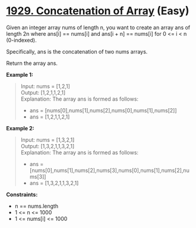 # [1929. Concatenation of Array](https://leetcode.com/problems/concatenation-of-array) (Easy)

Given an integer array nums of length n, you want to create an array ans of length 2n where ans[i] == nums[i] and ans[i + n] == nums[i] for 0 <= i < n (0-indexed).

Specifically, ans is the concatenation of two nums arrays.

Return the array ans.

**Example 1:**
> Input: nums = [1,2,1]  
> Output: [1,2,1,1,2,1]  
> Explanation: The array ans is formed as follows:
> - ans = [nums[0],nums[1],nums[2],nums[0],nums[1],nums[2]]
> - ans = [1,2,1,1,2,1]

**Example 2:**
> Input: nums = [1,3,2,1]  
> Output: [1,3,2,1,1,3,2,1]  
> Explanation: The array ans is formed as follows:
> - ans = [nums[0],nums[1],nums[2],nums[3],nums[0],nums[1],nums[2],nums[3]]
> - ans = [1,3,2,1,1,3,2,1]

**Constraints:**
* n == nums.length
* 1 <= n <= 1000
* 1 <= nums[i] <= 1000
